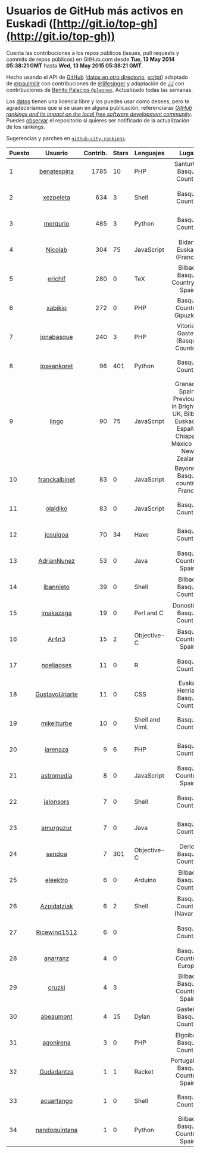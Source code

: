 # Usuarios de GitHub más activos en Euskadi ([http://git.io/top-gh](http://git.io/top-gh))



  Cuenta las contribuciones a los repos públicos (issues, pull requests y commits de repos públicos) en GitHub.com desde  **Tue, 13 May 2014 05:38:21 GMT** hasta **Wed, 13 May 2015 05:38:21 GMT**.

  Hecho usando el API de [GitHub](http://github.com) ([datos en otro directorio](https://github.com/JJ/top-github-users-data/tree/master/data), [script](https://github.com/JJ/top-github-users)) adaptado de [@paulmillr](https://github.com/paulmillr) con contribuciones de [@lifesinger](https://github.com/lifesinger) y adaptación de [JJ](http://jj.github.io) con contribuciones de [Benito Palacios `@pleonex`](http://github.com/pleonex). Actualizado todas las semanas.

  Los [datos](https://github.com/JJ/top-github-users-data/tree/master/data) tienen una licencia libre y los puedes usar como desees, pero te agradeceríamos que si se usan en alguna publicación, referenciaras [*GitHub rankings and its impact on the local free software development community*](https://thewinnower.com/papers/github-rankings-and-its-impact-on-the-local-free-software-development-community). Puedes [observar](https://github.com/JJ/top-github-users-data/subscription) el repositorio si quieres ser notificado de la actualización de los ránkings. 

  Sugerencias y parches en [`github-city-rankings`](http://github.com/JJ/github-city-rankings). 


| Puesto   |  Usuario  |Contrib.| Stars | Lenguajes   |      Lugar      |  Avatar  |
|----------|:---------:|-------:|-------|-------------|:---------------:|----------|
| 1 | [benatespina](https://github.com/benatespina) | 1785 | 10 | PHP | Santurtzi, Basque Country | <img src='https://avatars2.githubusercontent.com/u/3951376?v=3&s=64' width='64' height='64' title='Beñat Espiña'> |
| 2 | [xezpeleta](https://github.com/xezpeleta) | 634 | 3 | Shell | Basque Country | <img src='https://avatars3.githubusercontent.com/u/1846038?v=3&s=64' width='64' height='64' title='Xabi'> |
| 3 | [merqurio](https://github.com/merqurio) | 485 | 3 | Python | Basque Country | <img src='https://avatars2.githubusercontent.com/u/1485056?v=3&s=64' width='64' height='64' title='Gabi de Maeztu'> |
| 4 | [Nicolab](https://github.com/Nicolab) | 304 | 75 | JavaScript | Bidart, Euskadi (France) | <img src='https://avatars1.githubusercontent.com/u/1688162?v=3&s=64' width='64' height='64' title='Nicolas Talle'> |
| 5 | [erichlf](https://github.com/erichlf) | 280 | 0 | TeX | Bilbao, Basque Country -- Spain | <img src='https://avatars1.githubusercontent.com/u/1392578?v=3&s=64' width='64' height='64' title='Erich L Foster'> |
| 6 | [xabikip](https://github.com/xabikip) | 272 | 0 | PHP | Basque Country, Gipuzkoa | <img src='https://avatars1.githubusercontent.com/u/1109793?v=3&s=64' width='64' height='64' title='Xabi'> |
| 7 | [jonabasque](https://github.com/jonabasque) | 240 | 3 | PHP | Vitoria-Gasteiz (Basque Country) | <img src='https://avatars3.githubusercontent.com/u/1707606?v=3&s=64' width='64' height='64' title='Jona'> |
| 8 | [joxeankoret](https://github.com/joxeankoret) | 96 | 401 | Python | Basque Country | <img src='https://avatars3.githubusercontent.com/u/2945834?v=3&s=64' width='64' height='64' title='Joxean'> |
| 9 | [lingo](https://github.com/lingo) | 90 | 75 | JavaScript | Granada, Spain.  Previously in Brighton, UK, Bilbao, Euskadi / España, Chiapas, México and New Zealand | <img src='https://avatars2.githubusercontent.com/u/219531?v=3&s=64' width='64' height='64' title='Luke Hudson'> |
| 10 | [franckalbinet](https://github.com/franckalbinet) | 83 | 0 | JavaScript | Bayonne, Basque country, France | <img src='https://avatars3.githubusercontent.com/u/1142608?v=3&s=64' width='64' height='64' title='Franck Albinet'> |
| 11 | [olaldiko](https://github.com/olaldiko) | 83 | 0 | JavaScript | Basque Country | <img src='https://avatars2.githubusercontent.com/u/1711272?v=3&s=64' width='64' height='64' title='Gorka Olalde Mendia'> |
| 12 | [josuigoa](https://github.com/josuigoa) | 70 | 34 | Haxe | Basque Country | <img src='https://avatars3.githubusercontent.com/u/3088505?v=3&s=64' width='64' height='64' title='Josu Igoa'> |
| 13 | [AdrianNunez](https://github.com/AdrianNunez) | 53 | 0 | Java | Basque Country, Spain | <img src='https://avatars2.githubusercontent.com/u/2635121?v=3&s=64' width='64' height='64' title='Adrián'> |
| 14 | [ibannieto](https://github.com/ibannieto) | 39 | 0 | Shell | Bilbao, Basque Country | <img src='https://avatars0.githubusercontent.com/u/99912?v=3&s=64' width='64' height='64' title='Iban Nieto'> |
| 15 | [jmakazaga](https://github.com/jmakazaga) | 19 | 0 | Perl and C | Donostia - Basque Country | <img src='https://avatars0.githubusercontent.com/u/5956999?v=3&s=64' width='64' height='64' title='Joseba Makazaga'> |
| 16 | [Ar4n3](https://github.com/Ar4n3) | 15 | 2 | Objective-C | Basque Country, Spain | <img src='https://avatars2.githubusercontent.com/u/3844569?v=3&s=64' width='64' height='64' title='Enara L. Otaegi'> |
| 17 | [noeliaoses](https://github.com/noeliaoses) | 11 | 0 | R | Basque Country | <img src='https://avatars2.githubusercontent.com/u/10894540?v=3&s=64' width='64' height='64' title='Noelia Oses Fernandez'> |
| 18 | [GustavoUriarte](https://github.com/GustavoUriarte) | 11 | 0 | CSS | Euskal Herria / Basque Country | <img src='https://avatars3.githubusercontent.com/u/6729343?v=3&s=64' width='64' height='64' title='Gustavo Uriarte'> |
| 19 | [mikeliturbe](https://github.com/mikeliturbe) | 10 | 0 | Shell and VimL | Basque Country | <img src='https://avatars3.githubusercontent.com/u/2519847?v=3&s=64' width='64' height='64' title='Mikel Iturbe Urretxa'> |
| 20 | [iarenaza](https://github.com/iarenaza) | 9 | 6 | PHP | Basque Country | <img src='https://avatars0.githubusercontent.com/u/241751?v=3&s=64' width='64' height='64' title='Iñaki Arenaza'> |
| 21 | [astromedia](https://github.com/astromedia) | 8 | 0 | JavaScript | Basque Country, Spain | <img src='https://avatars1.githubusercontent.com/u/11808401?v=3&s=64' width='64' height='64' title='Pablo Jimeno'> |
| 22 | [jalonsors](https://github.com/jalonsors) | 7 | 0 | Shell | Basque Country | <img src='https://avatars3.githubusercontent.com/u/8478801?v=3&s=64' width='64' height='64' title=''> |
| 23 | [amurguzur](https://github.com/amurguzur) | 7 | 0 | Java | Basque Country | <img src='https://avatars2.githubusercontent.com/u/1814183?v=3&s=64' width='64' height='64' title='Aitor Murguzur'> |
| 24 | [sendoa](https://github.com/sendoa) | 7 | 301 | Objective-C | Derio, Basque Country | <img src='https://avatars1.githubusercontent.com/u/776636?v=3&s=64' width='64' height='64' title='Sendoa Portuondo'> |
| 25 | [eleektro](https://github.com/eleektro) | 6 | 0 | Arduino | Bilbao, Basque Country | <img src='https://avatars0.githubusercontent.com/u/1743876?v=3&s=64' width='64' height='64' title='Ander'> |
| 26 | [Azpidatziak](https://github.com/Azpidatziak) | 6 | 2 | Shell | Basque Country (Navarre) | <img src='https://avatars3.githubusercontent.com/u/962124?v=3&s=64' width='64' height='64' title='Xabier Aramendi'> |
| 27 | [Ricewind1512](https://github.com/Ricewind1512) | 6 | 0 |  | Basque Country | <img src='https://avatars2.githubusercontent.com/u/9354621?v=3&s=64' width='64' height='64' title='Urko'> |
| 28 | [anarranz](https://github.com/anarranz) | 4 | 0 |  | Basque Country, Europe | <img src='https://avatars2.githubusercontent.com/u/10409845?v=3&s=64' width='64' height='64' title='Ana Arranz'> |
| 29 | [cruzki](https://github.com/cruzki) | 4 | 3 |  | Bilbao, Basque Country, Spain | <img src='https://avatars0.githubusercontent.com/u/1138772?v=3&s=64' width='64' height='64' title='Cruz Enrique Borges Hernández'> |
| 30 | [abeaumont](https://github.com/abeaumont) | 4 | 15 | Dylan | Gasteiz, Basque Country | <img src='https://avatars3.githubusercontent.com/u/80059?v=3&s=64' width='64' height='64' title='Alfredo Beaumont'> |
| 31 | [agonirena](https://github.com/agonirena) | 3 | 0 | PHP | Elgoibar, Basque Country | <img src='https://avatars0.githubusercontent.com/u/443969?v=3&s=64' width='64' height='64' title='Ander Goñi'> |
| 32 | [Gudadantza](https://github.com/Gudadantza) | 1 | 1 | Racket | Portugalete, Basque Country, Spain | <img src='https://avatars3.githubusercontent.com/u/808726?v=3&s=64' width='64' height='64' title='Asier Basagoiti'> |
| 33 | [acuartango](https://github.com/acuartango) | 1 | 0 | Shell | Basque Country | <img src='https://avatars2.githubusercontent.com/u/659994?v=3&s=64' width='64' height='64' title='Aitor Cuartango'> |
| 34 | [nandoquintana](https://github.com/nandoquintana) | 1 | 0 | Python | Bilbao, Basque Country, Spain | <img src='https://avatars2.githubusercontent.com/u/491106?v=3&s=64' width='64' height='64' title='Nando Quintana'> |
